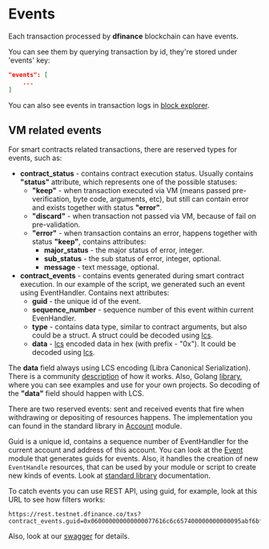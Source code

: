 # Events

Each transaction processed by **dfinance** blockchain can have events.

You can see them by querying transaction by id, they're stored under 'events' key:

```json
"events": [
    ...
]
```

You can also see events in transaction logs in [block explorer](https://explorer.testnet.dfinance.co/txs?page=1).

## VM related events

For smart contracts related transactions, there are reserved types for events, such as:

* **contract\_status** - contains contract execution status. Usually contains **"status"** attribute, which represents one of the possible statuses:
  * **"keep"** - when transaction executed via VM \(means passed pre-verification, byte code, arguments, etc\), but still can contain error and exists together with status **"error"**.
  * **"discard"** - when transaction not passed via VM, because of fail on pre-validation.
  * **"error"** - when transaction contains an error, happens together with status **"keep"**, contains attributes:
    * **major\_status** - the major status of error, integer.
    * **sub\_status** - the sub status of error, integer, optional.
    * **message** - text message, optional.
* **contract\_events** -  contains events generated during smart contract execution. In our example of the script, we generated such an event using EventHandler. Contains next attributes:
  * **guid** - the unique id of the event.
  * **sequence\_number** - sequence number of this event within current EvenHandler.
  * **type** - contains data type, similar to contract arguments, but also could be a struct. A struct could be decoded using [lcs](https://github.com/the729/lcs).
  * **data** - [lcs](https://github.com/the729/lcs) encoded data in hex \(with prefix - "0x"\). It could be decoded using [lcs](https://github.com/the729/lcs).

The **data** field always using LCS encoding \(Libra Canonical Serialization\). There is a community [description](https://github.com/librastartup/libra-canonical-serialization/blob/master/DOCUMENTATION.md) of how it works. Also, Golang [library](https://github.com/the729/lcs), where you can see examples and use for your own projects. So decoding of the **"data"** field should happen with LCS.

There are two reserved events: sent and received events that fire when withdrawing or depositing of resources happens. The implementation you can found in the standard library in [Account](https://github.com/dfinance/dvm/blob/bf457b3145c5e448ece3258bbf67c22326559a12/lang/stdlib/account.move#L14) module.

Guid is a unique id, contains a sequence number of EventHandler for the current account and address of this account. You can look at the [Event](https://github.com/dfinance/dvm/blob/4a35f84f04f7c313f65e3dc6463c28e06b4537ea/lang/stdlib/account.mvir#L129) module that generates guids for events. Also, it handles the creation of new `EventHandle` resources, that can be used by your module or script to create new kinds of events. Look at [standard library](/move_vm/standard_lib.md#events) documentation.

To catch events you can use REST API, using guid, for example, look at this URL to see how filters works:

```text
https://rest.testnet.dfinance.co/txs?contract_events.guid=0x060000000000000077616c6c657400000000000095abf6bf9cd39a391567e4508becb25d0f1b98de
```

Also, look at our [swagger](https://swagger.testnet.dfinance.co/?urls.primaryName=Cosmos%20SDK%20API) for details.
